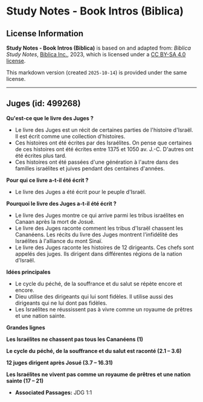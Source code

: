 # Study Notes - Book Intros (Biblica)

## License Information

**Study Notes - Book Intros (Biblica)** is based on and adapted from: _Biblica Study Notes_, [Biblica Inc.](https://www.biblica.com/), 2023, which is licensed under a [CC BY-SA 4.0 license](https://creativecommons.org/licenses/by-sa/4.0/legalcode.en).

This markdown version (created `2025-10-14`) is provided under the same license.



--------------------------------

## Juges (id: 499268)

**Qu'est\-ce que le livre des Juges ?**

* Le livre des Juges est un récit de certaines parties de l'histoire d'Israël. Il est écrit comme une collection d'histoires.
* Ces histoires ont été écrites par des Israélites. On pense que certaines de ces histoires ont été écrites entre 1375 et 1050 av. J.\-C. D'autres ont été écrites plus tard.
* Ces histoires ont été passées d'une génération à l'autre dans des familles israélites et juives pendant des centaines d'années.

**Pour qui ce livre a\-t\-il été écrit ?**

* Le livre des Juges a été écrit pour le peuple d'Israël.

**Pourquoi le livre des Juges a\-t\-il été écrit ?**

* Le livre des Juges montre ce qui arrive parmi les tribus israélites en Canaan après la mort de Josué.
* Le livre des Juges raconte comment les tribus d'Israël chassent les Cananéens. Les récits du livre des Juges montrent l'infidélité des Israélites à l'alliance du mont Sinaï.
* Le livre des Juges raconte les histoires de 12 dirigeants. Ces chefs sont appelés des juges. Ils dirigent dans différentes régions de la nation d'Israël.

**Idées principales**

* Le cycle du péché, de la souffrance et du salut se répète encore et encore.
* Dieu utilise des dirigeants qui lui sont fidèles. Il utilise aussi des dirigeants qui ne lui dont pas fidèles.
* Les Israélites ne réussissent pas à vivre comme un royaume de prêtres et une nation sainte.

**Grandes lignes**

**Les Israélites ne chassent pas tous les Cananéens (1\)**

**Le cycle du** **péché, de la souffrance et du salut est raconté (2\.1 – 3\.6\)**

**12 juges dirigent après Josué (3\.7 – 16\.31\)**

**Les Israélites ne vivent pas comme un royaume de prêtres et une nation sainte (17 – 21\)**

* **Associated Passages:** JDG 1:1

